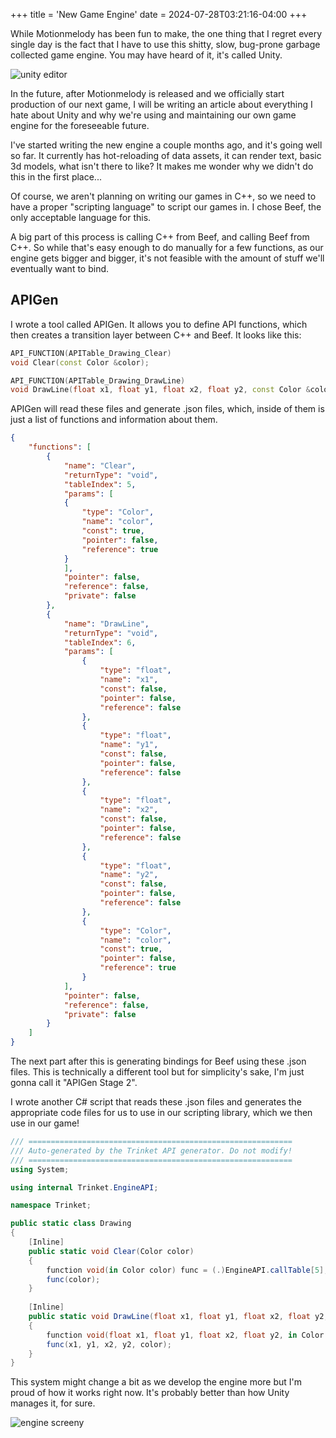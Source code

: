 +++
title = 'New Game Engine'
date = 2024-07-28T03:21:16-04:00
+++

While Motionmelody has been fun to make, the one thing that I regret every single day is the fact that I have to use this shitty, slow, bug-prone garbage collected game engine. You may have heard of it, it's called Unity.

![unity editor](/images/new-game-engine/image.png)

In the future, after Motionmelody is released and we officially start production of our next game, I will be writing an article about everything I hate about Unity and why we're using and maintaining our own game engine for the foreseeable future.

I've started writing the new engine a couple months ago, and it's going well so far. It currently has hot-reloading of data assets, it can render text, basic 3d models, what isn't there to like? It makes me wonder why we didn't do this in the first place...

Of course, we aren't planning on writing our games in C++, so we need to have a proper "scripting language" to script our games in. I chose Beef, the only acceptable language for this.

A big part of this process is calling C++ from Beef, and calling Beef from C++. So while that's easy enough to do manually for a few functions, as our engine gets bigger and bigger, it's not feasible with the amount of stuff we'll eventually want to bind.

## APIGen

I wrote a tool called APIGen. It allows you to define API functions, which then creates a transition layer between C++ and Beef. It looks like this:

```cpp
API_FUNCTION(APITable_Drawing_Clear)
void Clear(const Color &color);

API_FUNCTION(APITable_Drawing_DrawLine)
void DrawLine(float x1, float y1, float x2, float y2, const Color &color);
```

APIGen will read these files and generate .json files, which, inside of them is just a list of functions and information about them.

```json
{
    "functions": [
        {
            "name": "Clear",
            "returnType": "void",
            "tableIndex": 5,
            "params": [
            {
                "type": "Color",
                "name": "color",
                "const": true,
                "pointer": false,
                "reference": true
            }
            ],
            "pointer": false,
            "reference": false,
            "private": false
        },
        {
            "name": "DrawLine",
            "returnType": "void",
            "tableIndex": 6,
            "params": [
                {
                    "type": "float",
                    "name": "x1",
                    "const": false,
                    "pointer": false,
                    "reference": false
                },
                {
                    "type": "float",
                    "name": "y1",
                    "const": false,
                    "pointer": false,
                    "reference": false
                },
                {
                    "type": "float",
                    "name": "x2",
                    "const": false,
                    "pointer": false,
                    "reference": false
                },
                {
                    "type": "float",
                    "name": "y2",
                    "const": false,
                    "pointer": false,
                    "reference": false
                },
                {
                    "type": "Color",
                    "name": "color",
                    "const": true,
                    "pointer": false,
                    "reference": true
                }
            ],
            "pointer": false,
            "reference": false,
            "private": false
        }
    ]
}
```

The next part after this is generating bindings for Beef using these .json files. This is technically a different tool but for simplicity's sake, I'm just gonna call it "APIGen Stage 2".

I wrote another C# script that reads these .json files and generates the appropriate code files for us to use in our scripting library, which we then use in our game!

```cs
/// ===========================================================
/// Auto-generated by the Trinket API generator. Do not modify!
/// ===========================================================
using System;

using internal Trinket.EngineAPI;

namespace Trinket;

public static class Drawing
{
	[Inline]
	public static void Clear(Color color)
	{
		function void(in Color color) func = (.)EngineAPI.callTable[5];
		func(color);
	}
	
	[Inline]
	public static void DrawLine(float x1, float y1, float x2, float y2, Color color)
	{
		function void(float x1, float y1, float x2, float y2, in Color color) func = (.)EngineAPI.callTable[6];
		func(x1, y1, x2, y2, color);
	}
}
```

This system might change a bit as we develop the engine more but I'm proud of how it works right now. It's probably better than how Unity manages it, for sure.

![engine screeny](/images/new-game-engine/image2.png)